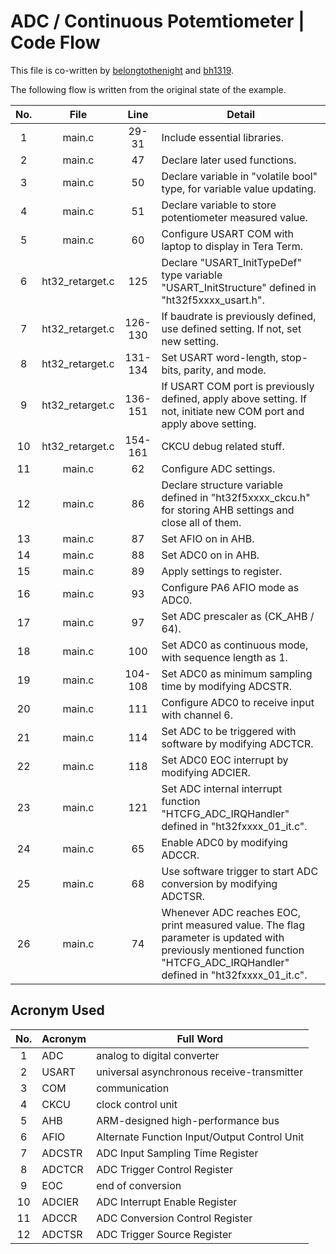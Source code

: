 # ADC / Continuous Potemtiometer | Code Flow

This file is co-written by [belongtothenight](https://github.com/belongtothenight) and [bh1319](https://github.com/bh1319).

The following flow is written from the original state of the example.

| No. |      File       |  Line   | Detail                                                                                                                                                                  |
| :-: | :-------------: | :-----: | ----------------------------------------------------------------------------------------------------------------------------------------------------------------------- |
|  1  |     main.c      |  29-31  | Include essential libraries.                                                                                                                                            |
|  2  |     main.c      |   47    | Declare later used functions.                                                                                                                                           |
|  3  |     main.c      |   50    | Declare variable in "volatile bool" type, for variable value updating.                                                                                                  |
|  4  |     main.c      |   51    | Declare variable to store potentiometer measured value.                                                                                                                 |
|  5  |     main.c      |   60    | Configure USART COM with laptop to display in Tera Term.                                                                                                                |
|  6  | ht32_retarget.c |   125   | Declare "USART_InitTypeDef" type variable "USART_InitStructure" defined in "ht32f5xxxx_usart.h".                                                                        |
|  7  | ht32_retarget.c | 126-130 | If baudrate is previously defined, use defined setting. If not, set new setting.                                                                                        |
|  8  | ht32_retarget.c | 131-134 | Set USART word-length, stop-bits, parity, and mode.                                                                                                                     |
|  9  | ht32_retarget.c | 136-151 | If USART COM port is previously defined, apply above setting. If not, initiate new COM port and apply above setting.                                                    |
| 10  | ht32_retarget.c | 154-161 | CKCU debug related stuff.                                                                                                                                               |
| 11  |     main.c      |   62    | Configure ADC settings.                                                                                                                                                 |
| 12  |     main.c      |   86    | Declare structure variable defined in "ht32f5xxxx_ckcu.h" for storing AHB settings and close all of them.                                                               |
| 13  |     main.c      |   87    | Set AFIO on in AHB.                                                                                                                                                     |
| 14  |     main.c      |   88    | Set ADC0 on in AHB.                                                                                                                                                     |
| 15  |     main.c      |   89    | Apply settings to register.                                                                                                                                             |
| 16  |     main.c      |   93    | Configure PA6 AFIO mode as ADC0.                                                                                                                                        |
| 17  |     main.c      |   97    | Set ADC prescaler as (CK_AHB / 64).                                                                                                                                     |
| 18  |     main.c      |   100   | Set ADC0 as continuous mode, with sequence length as 1.                                                                                                                 |
| 19  |     main.c      | 104-108 | Set ADC0 as minimum sampling time by modifying ADCSTR.                                                                                                                  |
| 20  |     main.c      |   111   | Configure ADC0 to receive input with channel 6.                                                                                                                         |
| 21  |     main.c      |   114   | Set ADC to be triggered with software by modifying ADCTCR.                                                                                                              |
| 22  |     main.c      |   118   | Set ADC0 EOC interrupt by modifying ADCIER.                                                                                                                             |
| 23  |     main.c      |   121   | Set ADC internal interrupt function "HTCFG_ADC_IRQHandler" defined in "ht32fxxxx_01_it.c".                                                                              |
| 24  |     main.c      |   65    | Enable ADC0 by modifying ADCCR.                                                                                                                                         |
| 25  |     main.c      |   68    | Use software trigger to start ADC conversion by modifying ADCTSR.                                                                                                       |
| 26  |     main.c      |   74    | Whenever ADC reaches EOC, print measured value. The flag parameter is updated with previously mentioned function "HTCFG_ADC_IRQHandler" defined in "ht32fxxxx_01_it.c". |

## Acronym Used

| No. | Acronym | Full Word                                    |
| :-: | ------- | -------------------------------------------- |
|  1  | ADC     | analog to digital converter                  |
|  2  | USART   | universal asynchronous receive-transmitter   |
|  3  | COM     | communication                                |
|  4  | CKCU    | clock control unit                           |
|  5  | AHB     | ARM-designed high-performance bus            |
|  6  | AFIO    | Alternate Function Input/Output Control Unit |
|  7  | ADCSTR  | ADC Input Sampling Time Register             |
|  8  | ADCTCR  | ADC Trigger Control Register                 |
|  9  | EOC     | end of conversion                            |
| 10  | ADCIER  | ADC Interrupt Enable Register                |
| 11  | ADCCR   | ADC Conversion Control Register              |
| 12  | ADCTSR  | ADC Trigger Source Register                  |
